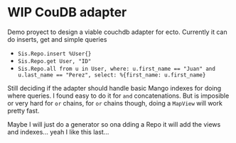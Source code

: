 # WIP CouDB adapter
Demo proyect to design a viable couchdb adapter for ecto.
Currently it can do inserts, get  and simple queries

* `Sis.Repo.insert %User{}`
* `Sis.Repo.get User, "ID"`
* `Sis.Repo.all from u in User, where: u.first_name == "Juan" and u.last_name == "Perez", select: %{first_name: u.first_name}`

Still deciding if the adapter should handle basic Mango indexes for doing where queries. I found easy to do it for `and` concatenations.
But is imposible or very hard for `or` chains, for `or` chains though, doing a `MapView` will work pretty fast.

Maybe I will just do a generator so ona dding a Repo it will add the views and indexes... yeah I like this last...
